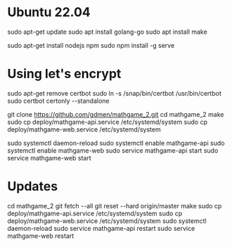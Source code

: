 # Ubuntu 22.04
sudo apt-get update
sudo apt install golang-go
sudo apt install make

sudo apt-get install nodejs npm
sudo npm install -g serve

# Using let's encrypt
sudo apt-get remove certbot
sudo ln -s /snap/bin/certbot /usr/bin/certbot
sudo certbot certonly --standalone

git clone https://github.com/gdmen/mathgame_2.git
cd mathgame_2
make
sudo cp deploy/mathgame-api.service /etc/systemd/system
sudo cp deploy/mathgame-web.service /etc/systemd/system

sudo systemctl daemon-reload
sudo systemctl enable mathgame-api
sudo systemctl enable mathgame-web
sudo service mathgame-api start
sudo service mathgame-web start

# Updates
cd mathgame_2
git fetch --all
git reset --hard origin/master
make
sudo cp deploy/mathgame-api.service /etc/systemd/system
sudo cp deploy/mathgame-web.service /etc/systemd/system
sudo systemctl daemon-reload
sudo service mathgame-api restart
sudo service mathgame-web restart
